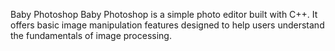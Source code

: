 Baby Photoshop
Baby Photoshop is a simple photo editor built with C++. It offers basic image manipulation features designed to help users understand the fundamentals of image processing.
